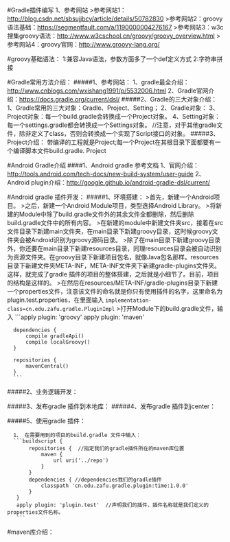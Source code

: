 #Gradle插件编写
  1、参考网站
    >参考网站1：http://blog.csdn.net/sbsujjbcy/article/details/50782830
    >参考网站2：groovy语法基础：https://segmentfault.com/a/1190000004276167
    >参考网站3：w3c搜集groovy语法：http://www.w3cschool.cn/groovy/groovy_overview.html
    >参考网站4：groovy官网：http://www.groovy-lang.org/

#groovy基础语法：
 1:兼容Java语法，参数方面多了一个def定义方式
 2:字符串拼接




#Gradle常用方法介绍：
#####1、参考网站：
     1、gradle最全介绍：http://www.cnblogs.com/wxishang1991/p/5532006.html
     2、Gradle官网介绍：https://docs.gradle.org/current/dsl/
#####2、Gradle的三大对象介绍：
     1、Gradle常用的三大对象：Gradle、Project、Setting；
     2、Gradle对象：
     3、Project对象：每一个build.gradle会转换成一个Project对象。
     4、Setting对象：每一个settings.gradle都会转换成一个Settings对象。
     //注意，对于其他gradle文件，除非定义了class，否则会转换成一个实现了Script接口的对象。
#####3、Project介绍：
      带编译的工程就是Project;每一个Project在其根目录下面都要有一个编译脚本文件build.gradle.
      Project


#Android Gradle介绍
####1、Android gradle 参考文档
    1、官网介绍：http://tools.android.com/tech-docs/new-build-system/user-guide
    2、Android plugin介绍：http://google.github.io/android-gradle-dsl/current/

#Android gradle 插件开发：
#####1、环境搭建：
     >首先，新建一个Android项目。
     >之后，新建一个Android Module项目，类型选择Android Library。
     >将新建的Module中除了build.gradle文件外的其余文件全都删除，然后删除build.gradle文件中的所有内容。
     >在新建的module中新建文件夹src，接着在src文件目录下新建main文件夹，在main目录下新建groovy目录，这时候groovy文件夹会被Android识别为groovy源码目录。
     >除了在main目录下新建groovy目录外，你还要在main目录下新建resources目录，同理resources目录会被自动识别为资源文件夹。在groovy目录下新建项目包名，就像Java包名那样。resources目录下新建文件夹META-INF，META-INF文件夹下新建gradle-plugins文件夹。这样，就完成了gradle 插件的项目的整体搭建，之后就是小细节了。目前，项目的结构是这样的。
     >在然后在resources/META-INF/gradle-plugins目录下新建一个properties文件，注意该文件的命名就是你只有使用插件的名字，这里命名为plugin.test.properties，在里面输入
     ```
       implementation-class=cn.edu.zafu.gradle.PluginImpl
     ```
     >打开Module下的build.gradle文件，输入
      ```apply plugin: 'groovy'
         apply plugin: 'maven'

      dependencies {
          compile gradleApi()
          compile localGroovy()
      }

      repositories {
          mavenCentral()
      }
      ```

#####2、业务逻辑开发：

#####3、发布gradle 插件到本地库：
#####4、发布gradle 插件到jcenter：

#####5、使用gradle 插件：

      1、 在需要用到的项目的build.gradle 文件中输入：
      ```buildscript {
           repositories {  //指定我们的gradle插件所在的maven库位置
               maven {
                   url uri('../repo')
               }
           }
           dependencies { //dependencies我们的gradle插件
               classpath 'cn.edu.zafu.gradle.plugin:time:1.0.0'
           }
       }
       apply plugin: 'plugin.test'  //声明我们的插件，插件名称就是我们定义的properties文件名称。
       ```

#maven库介绍：

